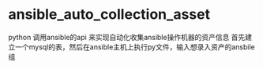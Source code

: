 # ansible_auto_collection_asset
python 调用ansible的api 来实现自动化收集ansible操作机器的资产信息
首先建立一个mysql的表，然后在ansible主机上执行py文件，输入想录入资产的ansbile组
